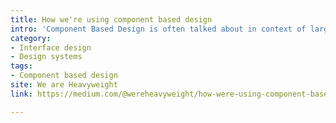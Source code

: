 ```yaml
---
title: How we're using component based design
intro: 'Component Based Design is often talked about in context of large, complex projects. In this article we’re making the case that it can also be very beneficial for smaller projects and teams. '
category:
- Interface design
- Design systems
tags:
- Component based design
site: We are Heavyweight
link: https://medium.com/@wereheavyweight/how-were-using-component-based-design-5f9e3176babb

---
```

